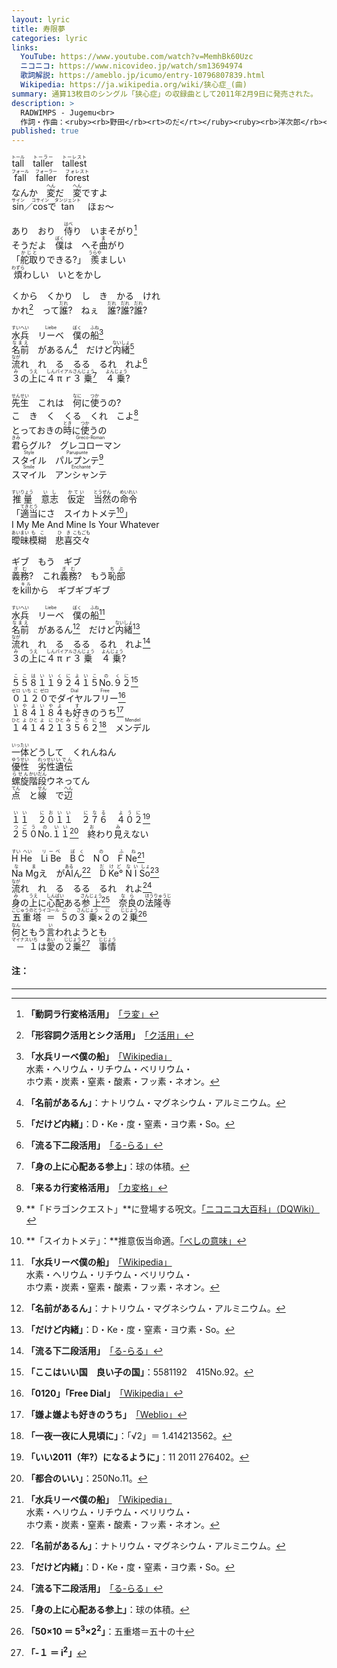 ```yaml
---
layout: lyric
title: 寿限夢
categories: lyric
links:
  YouTube: https://www.youtube.com/watch?v=MemhBk60Uzc
  ニコニコ: https://www.nicovideo.jp/watch/sm13694974
  歌詞解説: https://ameblo.jp/icumo/entry-10796807839.html
  Wikipedia: https://ja.wikipedia.org/wiki/狭心症_(曲) 
summary: 通算13枚目のシングル「狭心症」の収録曲として2011年2月9日に発売された。
description: >
  RADWIMPS - Jugemu<br>
  作詞・作曲：<ruby><rb>野田</rb><rt>のだ</rt></ruby><ruby><rb>洋次郎</rb><rt>ようじろう</rt></ruby><br>
published: true
---
```


<ruby><rb>tall</rb><rt>トール</rt></ruby>　<ruby><rb>taller</rb><rt>トーラー</rt></ruby>　<ruby><rb>tallest</rb><rt>トーレスト</rt></ruby><br>
<ruby><rb>fall</rb><rt>フォール</rt></ruby>　<ruby><rb>faller</rb><rt>フォーラー</rt></ruby>　<ruby><rb>forest</rb><rt>フォレスト</rt></ruby><br>
なんか　<ruby><rb>変</rb><rt>へん</rt></ruby>だ　<ruby><rb>変</rb><rt>へん</rt></ruby>ですよ<br>
<ruby><rb>sin</rb><rt>サイン</rt></ruby>／<ruby><rb>cos</rb><rt>コサイン</rt></ruby>で<ruby><rb>tan</rb><rt>タンジェント</rt></ruby>　ほぉ～<br>

あり　おり　<ruby><rb>侍</rb><rt>はべ</rt></ruby>り　いまそがり[^ra]<br>
そうだよ　<ruby><rb>僕</rb><rt>ぼく</rt></ruby>は　へそ<ruby><rb>曲</rb><rt>ま</rt></ruby>がり<br>
「<ruby><rb>舵取</rb><rt>かじと</rt></ruby>りできる?」　<ruby><rb>羨</rb><rt>うらや</rt></ruby>ましい<br>
<ruby><rb>煩</rb><rt>わずら</rt></ruby>わしい　いとをかし<br>

くから　くかり　し　き　かる　けれ<br>かれ[^ku]　って<ruby><rb>誰</rb><rt>だれ</rt></ruby>?　ねぇ　<ruby><rb>誰</rb><rt>だれ</rt></ruby>?<ruby><rb>誰</rb><rt>だれ</rt></ruby>?<ruby><rb>誰</rb><rt>だれ</rt></ruby>?<br>

<ruby><rb>水兵</rb><rt>すいへい</rt></ruby>　<ruby><rb>リーベ</rb><rt>Liebe</rt></ruby>　<ruby><rb>僕</rb><rt>ぼく</rt></ruby>の<ruby><rb>船</rb><rt>ふね</rt></ruby>[^el1]<br>
<ruby><rb>名前</rb><rt>なまえ</rt></ruby>　があるん[^el2]　だけど<ruby><rb>内緒</rb><rt>ないしょ</rt></ruby>[^tmp]<br>
<ruby><rb>流</rb><rt>なが</rt></ruby>れ　れ　る　るる　るれ　れよ[^ru]<br>
<ruby><rb>３</rb><rt>み</rt></ruby>の<ruby><rb>上</rb><rt>うえ</rt></ruby>に<ruby><rb>４</rb><rt>しん</rt></ruby><ruby><rb>π</rb><rt>パイ</rt></ruby><ruby><rb>ｒ</rb><rt>アル</rt></ruby><ruby><rb>３</rb><rt>さん</rt></ruby><ruby><rb>乗</rb><rt>じょう</rt></ruby>[^bv]　<ruby><rb>４</rb><rt>よん</rt></ruby><ruby><rb>乗</rb><rt>じょう</rt></ruby>?<br>

<ruby><rb>先生</rb><rt>せんせい</rt></ruby>　これは　<ruby><rb>何</rb><rt>なに</rt></ruby>に<ruby><rb>使</rb><rt>つか</rt></ruby>うの?<br>
こ　き　く　くる　くれ　こよ[^ka]<br>
とっておきの<ruby><rb>時</rb><rt>とき</rt></ruby>に<ruby><rb>使</rb><rt>つか</rt></ruby>うの<br>
<ruby><rb>君</rb><rt>きみ</rt></ruby>らグル?　<ruby><rb>グレコローマン</rb><rt>Greco-Roman</rt></ruby><br><ruby><rb>スタイル</rb><rt>Style</rt></ruby>　<ruby><rb>パルプンテ</rb><rt>Parupunte</rt></ruby>[^prpt]<br><ruby><rb>スマイル</rb><rt>Smile</rt></ruby>　<ruby><rb>アンシャンテ</rb><rt>Enchanté</rt></ruby><br>

<ruby><rb>推量</rb><rt>すいりょう</rt></ruby>　<ruby><rb>意志</rb><rt>いし</rt></ruby>　<ruby><rb>仮定</rb><rt>かてい</rt></ruby>　<ruby><rb>当然</rb><rt>とうぜん</rt></ruby>の<ruby><rb>命令</rb><rt>めいれい</rt></ruby><br>
「<ruby><rb>適当</rb><rt>てきとう</rt></ruby>にさ　スイカトメテ[^besi]」<br>
I My Me And Mine Is Your Whatever<br>
<ruby><rb>曖昧模糊</rb><rt>あいまい&ensp;も&emsp;こ&ensp;</rt></ruby>　<ruby><rb>悲喜交々</rb><rt>&ensp;ひ&emsp;き&ensp;こもごも</rt></ruby>

ギブ　もう　ギブ<br><ruby><rb>義務</rb><rt>ぎむ</rt></ruby>?　これ<ruby><rb>義務</rb><rt>ぎむ</rt></ruby>?　もう<ruby><rb>恥部</rb><rt>ちぶ</rt></ruby><br>を<ruby><rb>kill</rb><rt>キル</rt></ruby>から　ギブギブギブ<br>

<ruby><rb>水兵</rb><rt>すいへい</rt></ruby>　<ruby><rb>リーベ</rb><rt>Liebe</rt></ruby>　<ruby><rb>僕</rb><rt>ぼく</rt></ruby>の<ruby><rb>船</rb><rt>ふね</rt></ruby>[^el1]<br>
<ruby><rb>名前</rb><rt>なまえ</rt></ruby>　があるん[^el2]　だけど<ruby><rb>内緒</rb><rt>ないしょ</rt></ruby>[^tmp]<br>
<ruby><rb>流</rb><rt>なが</rt></ruby>れ　れ　る　るる　るれ　れよ[^ru]<br>
<ruby><rb>３</rb><rt>み</rt></ruby>の<ruby><rb>上</rb><rt>うえ</rt></ruby>に<ruby><rb>４</rb><rt>しん</rt></ruby><ruby><rb>π</rb><rt>パイ</rt></ruby><ruby><rb>ｒ</rb><rt>アル</rt></ruby><ruby><rb>３</rb><rt>さん</rt></ruby><ruby><rb>乗</rb><rt>じょう</rt></ruby>　<ruby><rb>４</rb><rt>よん</rt></ruby><ruby><rb>乗</rb><rt>じょう</rt></ruby>?<br>

<ruby><rb>５５８１１９２４１５</rb><rt>ここはいいくによいこ</rt></ruby><ruby><rb>No.</rb><rt>の</rt></ruby><ruby><rb>９２</rb><rt>くに</rt></ruby>[^55811]<br>
<ruby><rb>０１２０</rb><rt>ゼロ&ensp;いち&ensp;に&ensp;ゼロ</rt></ruby>で<ruby><rb>ダイヤル</rb><rt>Dial</rt></ruby><ruby><rb>フリー</rb><rt>Free</rt></ruby>[^fd]<br>
<ruby><rb>１８４１８４</rb><rt>いやよいやよ</rt></ruby>も<ruby><rb>好</rb><rt>す</rt></ruby>きのうち[^184]<br>
<ruby><rb>１</rb><rt>ひと</rt></ruby><ruby><rb>４</rb><rt>よ</rt></ruby><ruby><rb>１</rb><rt>ひと</rt></ruby><ruby><rb>４２</rb><rt>よに</rt></ruby><ruby><rb>１</rb><rt>ひと</rt></ruby><ruby><rb>３５６２</rb><rt>みごろに</rt></ruby>[^rt2]　<ruby><rb>メンデル</rb><rt>Mendel</rt></ruby><br>

<ruby><rb>一体</rb><rt>いったい</rt></ruby>どうして　くれんねん<br>
<ruby><rb>優性</rb><rt>ゆうせい</rt></ruby>　<ruby><rb>劣性</rb><rt>れっせい</rt></ruby><ruby><rb>遺伝</rb><rt>いでん</rt></ruby><br>
<ruby><rb>螺旋</rb><rt>らせん</rt></ruby><ruby><rb>階段</rb><rt>かいだん</rt></ruby>ウネってん<br>
<ruby><rb>点</rb><rt>てん</rt></ruby>　と<ruby><rb>線</rb><rt>せん</rt></ruby>　で<ruby><rb>辺</rb><rt>へん</rt></ruby><br>

<ruby><rb>１１　２０１１　２７６　４０２</rb><rt>いい　においい　になる　ように</rt></ruby>[^11201]<br>
<ruby><rb>２５０</rb><rt>つごう</rt></ruby><ruby><rb>No.</rb><rt>の</rt></ruby><ruby><rb>１１</rb><rt>いい</rt></ruby>[^250no11]　<ruby><rb>終</rb><rt>お</rt></ruby>わり<ruby><rb>見</rb><rt>み</rt></ruby>えない<br>

<ruby><rb>H He</rb><rt>すい&ensp;へい</rt></ruby>　<ruby><rb>Li Be</rb><rt>リーベ</rt></ruby>　<ruby><rb>B C</rb><rt>ぼ&ensp;く</rt></ruby>　<ruby><rb>N O</rb><rt>の</rt></ruby>　<ruby><rb>F Ne</rb><rt>ふ&ensp;ね</rt></ruby>[^el1]<br>
<ruby><rb>Na Mg</rb><rt>な&ensp;ま</rt></ruby>え　が<ruby><rb>Al</rb><rt>ある</rt></ruby>ん[^el2]　<ruby><rb>D Ke° N I So</rb><rt>だ&emsp;け&ensp;ど&emsp;な&ensp;い&ensp;しょ</rt></ruby>[^tmp]<br>
<ruby><rb>流</rb><rt>なが</rt></ruby>れ　れ　る　るる　るれ　れよ[^ru]<br>
<ruby><rb>身</rb><rt>み</rt></ruby>の<ruby><rb>上</rb><rt>うえ</rt></ruby>に<ruby><rb>心配</rb><rt>しんぱい</rt></ruby>ある<ruby><rb>参上</rb><rt>さんじょう</rt></ruby>[^bv]　<ruby><rb>奈良</rb><rt>なら</rt></ruby>の<ruby><rb>法隆寺</rb><rt>ほうりゅうじ</rt></ruby><br><ruby><rb>五重塔</rb><rt>ごじゅうのとう</rt></ruby> <ruby><rb>＝</rb><rt>イコール</rt></ruby> <ruby><rb>５</rb><rt>ご</rt></ruby>の<ruby><rb>３乗</rb><rt>さんじょう</rt></ruby>×<ruby><rb>２</rb><rt>に</rt></ruby>の<ruby><rb>２乗</rb><rt>じじょう</rt></ruby>[^eq]<br>
<ruby><rb>何</rb><rt>なん</rt></ruby>ともう<ruby><rb>言</rb><rt>い</rt></ruby>われようとも<br>
<ruby><rb>－</rb><rt>マイナス</rt></ruby><ruby><rb>１</rb><rt>いち</rt></ruby>は<ruby><rb>愛</rb><rt>あい</rt></ruby>の<ruby><rb>２乗</rb><rt>じじょう</rt></ruby>[^i2]　<ruby><rb>事情</rb><rt>じじょう</rt></ruby><br>

#### 注：
---
[^ra]: **「動詞ラ行変格活用」**　[「ラ変」](https://www.kotenbunpou.com/用言/動詞-10-ラ行変格活用/)
[^ku]: **「形容詞ク活用とシク活用」**　[「ク活用」](https://www.kotenbunpou.com/用言/形容詞-1-ク活用とシク活用/)
[^ka]: **「来るカ行変格活用」**　[「カ変格」](https://www.kotenbunpou.com/用言/動詞-7-カ行変格活用/)
[^ru]: **「流る下二段活用」**　[「る-らる」](https://www.kotenbunpou.com/助動詞/る-らる/)
[^besi]: **「スイカトメテ」：**推意仮当命適。[「べしの意味」](https://www.kotenbunpou.com/助動詞/べし/)

[^el1]: **「水兵リーベ僕の船」**　[「Wikipedia」](https://ja.wikipedia.org/wiki/元素の中国語名称#一覧表)<br>水素・ヘリウム・リチウム・ベリリウム・<br>ホウ素・炭素・窒素・酸素・フッ素・ネオン。
[^el2]: **「名前があるん」**：ナトリウム・マグネシウム・アルミニウム。
[^tmp]: **「だけど内緒」**：D・Ke・度・窒素・ヨウ素・So。

[^bv]: **「身の上に心配ある参上」**：球の体積。
[^i2]: **「-１ ＝ i<sup>2</sup>」**
[^eq]:**「50×10 ＝ 5<sup>3</sup>×2<sup>2</sup>」**：五重塔＝五十の十

[^rt2]: **「一夜一夜に人見頃に」**：「√2」＝ 1.414213562。
[^55811]: **「ここはいい国　良い子の国」**：5581192　415No.92。
[^184]: **「嫌よ嫌よも好きのうち」**　[「Weblio」](https://www.weblio.jp/content/嫌よ嫌よも好きのうち)
[^11201]: **「いい2011（年?）になるように」**：11 2011 276402。
[^250no11]: **「都合のいい」**：250No.11。

[^prpt]: **「ドラゴンクエスト」**に登場する呪文。[「ニコニコ大百科」](https://dic.nicovideo.jp/a/パルプンテ)[（DQWiki）](https://dragon-quest.org/wiki/Hocus_Pocus)
[^fd]: **「0120」「Free Dial」**　[「Wikipedia」](https://ja.wikipedia.org/wiki/フリーダイヤル)
